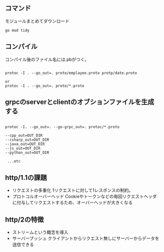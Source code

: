 
## コマンド
モジュールまとめてダウンロード
```shell
go mod tidy
```

## コンパイル
コンパイル後のファイル名には.pbがつく。

```shell

protoc -I . --go_out=. proto/emplayee.proto protp/date.proto

or
protoc -I . --go_out=. proto/*.proto

```

## grpcのserverとclientのオブションファイルを生成する
```shell

protoc -I. --go_out=. --go-grpc_out=. protoc/*.proto
```

```shell
--cpp_out=OUT_DIR
--csharp_out=OUT_DIR
--java_out=OUT_DIR
--js_out=OUT_DIR
--python_out=OUT_DIR

 ...etc
```


## http/1.1の課題
- リクエストの多重化
1リクエストに対して1レスポンスの制約。
- プロトコルオーバーヘッド
Cookieやトークンなどの毎回リクエストヘッダに付与してリクエストするため、オーバーヘッドが大きくなる

## http/2の特徴
- ストリームという概念を導入
- サーバープッシュ
クライアントからリクエスト無しにサーバーからデータを送信できる